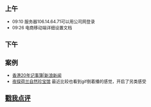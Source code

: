 ## 上午
* 09:10 服务器106.14.64.71可以用公司网登录
* 09:26 电商移动端详细设置文档


## 下午


## 案例
* [香港20年记事簿|新浪新闻](http://news.sina.cn/zt_d/hongkong20)
* [夜探荷兰自然珍宝馆](http://wechat.myfriso.com/Treasure/index.html)
最近比较也看到gif倒着播的感觉，开启了另类感受

## [戳我点评](https://github.com/chinachenhuakang/work-detail/issues/4)
